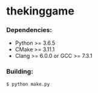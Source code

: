 # thekinggame
### Dependencies:
* Python >= 3.6.5
* CMake >= 3.11.1
* Clang >= 6.0.0 or GCC >= 7.3.1
### Building:
```
$ python make.py
```
